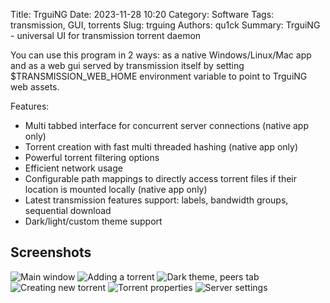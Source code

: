 Title: TrguiNG
Date: 2023-11-28 10:20
Category: Software
Tags: transmission, GUI, torrents
Slug: trguing
Authors: qu1ck
Summary: TrguiNG - universal UI for transmission torrent daemon

You can use this program in 2 ways: as a native Windows/Linux/Mac app and as a web gui served by transmission itself by setting $TRANSMISSION_WEB_HOME environment variable to point to TrguiNG web assets.

Features:

* Multi tabbed interface for concurrent server connections (native app only)
* Torrent creation with fast multi threaded hashing (native app only)
* Powerful torrent filtering options
* Efficient network usage
* Configurable path mappings to directly access torrent files if their location is mounted locally (native app only)
* Latest transmission features support: labels, bandwidth groups, sequential download
* Dark/light/custom theme support

## Screenshots

![Main window]({attach}/img/trguing/screenshots/1.png)
![Adding a torrent]({attach}/img/trguing/screenshots/2.png)
![Dark theme, peers tab]({attach}/img/trguing/screenshots/3.png)
![Creating new torrent]({attach}/img/trguing/screenshots/4.png)
![Torrent properties]({attach}/img/trguing/screenshots/5.png)
![Server settings]({attach}/img/trguing/screenshots/6.png)
